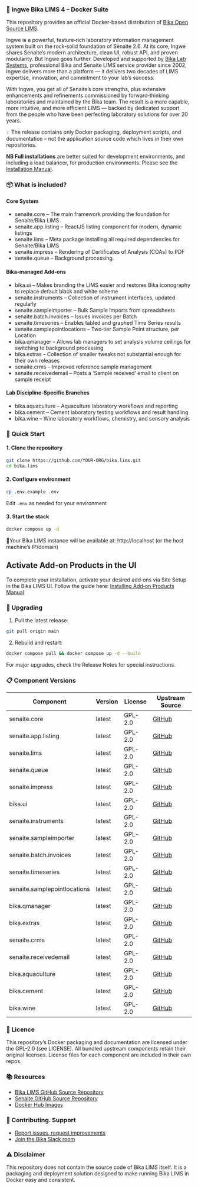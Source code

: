 ### 🐳 Ingwe Bika LIMS 4 – Docker Suite

This repository provides an official Docker-based distribution of [Bika Open Source LIMS](https://www.bikalims.org).

Ingwe is a powerful, feature‑rich laboratory information management system built on the rock‑solid foundation of Senaite 2.6. At its core, Ingwe shares Senaite’s modern architecture, clean UI, robust API, and proven modularity. But Ingwe goes further. Developed and supported by [Bika Lab Systems](https://bikalabs.com), professional Bika and Senaite LIMS service provider since 2002, Ingwe delivers more than a platform — it delivers two decades of LIMS expertise, innovation, and commitment to your lab’s success.

With Ingwe, you get all of Senaite’s core strengths, plus extensive enhancements and refinements commissioned by forward‑thinking laboratories and maintained by the Bika team. The result is a more capable, more intuitive, and more efficient LIMS — backed by dedicated support from the people who have been perfecting laboratory solutions for over 20 years.

💡 The release contains only Docker packaging, deployment scripts, and documentation – not the application source code which lives in their own repositories.

**NB Full installations** are better suited for development environments, and including a load balancer, for production environments.  Please see the [Installation Manual](https://github.com/bikalims/bika.documentation/blob/main/docs/BikaSenaiteServerIntroduction.md).

### 📦 What is included?

#### Core System
- senaite.core – The main framework providing the foundation for Senaite/Bika LIMS
- senaite.app.listing – ReactJS listing component for modern, dynamic listings
- senaite.lims – Meta package installing all required dependencies for Senaite/Bika LIMS
- senaite.impress – Rendering of Certificates of Analysis (COAs) to PDF
- senaite.queue – Background processing.

#### Bika-managed Add‑ons
- bika.ui – Makes branding the LIMS easier and restores Bika iconography to replace default black and white scheme
- senaite.instruments – Collection of instrument interfaces, updated regularly
- senaite.sampleimporter – Bulk Sample Imports from spreadsheets
- senaite.batch.invoices – Issues invoices per Batch
- senaite.timeseries – Enables tabled and graphed Time Series results
- senaite.samplepointlocations – Two‑tier Sample Point structure, per Location
- bika.qmanager – Allows lab managers to set analysis volume ceilings for switching to background processing
- bika.extras – Collection of smaller tweaks not substantial enough for their own releases
- senaite.crms – Improved reference sample management
- senaite.receivedemail – Posts a ‘Sample received’ email to client on sample receipt

#### Lab Discipline‑Specific Branches
- bika.aquaculture – Aquaculture laboratory workflows and reporting
- bika.cement – Cement laboratory testing workflows and result handling
- bika.wine – Wine laboratory workflows, chemistry, and sensory analysis

### 🚀 Quick Start

#### 1. Clone the repository
```bash
git clone https://github.com/YOUR-ORG/bika.lims.git
cd bika.lims
```

#### 2. Configure environment

```bash
cp .env.example .env
```
Edit `.env` as needed for your environment

#### 3. Start the stack
```bash
docker compose up -d
```
📍Your Bika LIMS instance will be available at: http://localhost (or the host machine’s IP/domain)
## Activate Add‑on Products in the UI
To complete your installation, activate your desired add‑ons via Site Setup in the Bika LIMS UI.  Follow the guide here: [Installing Add‑on Products Manual](http://Installing-Add-on-Products-Manual.md)

### 🔄 Upgrading

1. Pull the latest release:
```bash
git pull origin main
```

2. Rebuild and restart:
```bash
docker compose pull && docker compose up -d --build
```
For major upgrades, check the Release Notes for special instructions.
### 📋 Component Versions

| Component                    | Version | License | Upstream Source |
|------------------------------|---------|---------|-----------------|
| senaite.core                 | latest  | GPL-2.0 | [GitHub](https://github.com/senaite/senaite.core) |
| senaite.app.listing          | latest  | GPL-2.0 | [GitHub](https://github.com/senaite/senaite.app.listing) |
| senaite.lims                 | latest  | GPL-2.0 | [GitHub](https://github.com/senaite/senaite.lims) |
| senaite.queue                | latest  | GPL-2.0 | [GitHub](https://github.com/senaite/senaite.queue) |
| senaite.impress              | latest  | GPL-2.0 | [GitHub](https://github.com/senaite/senaite.impress) |
| bika.ui                      | latest  | GPL-2.0 | [GitHub](https://github.com/bikalabs/bika.ui) |
| senaite.instruments          | latest  | GPL-2.0 | [GitHub](https://github.com/senaite/senaite.instruments) |
| senaite.sampleimporter       | latest  | GPL-2.0 | [GitHub](https://github.com/senaite/senaite.sampleimporter) |
| senaite.batch.invoices       | latest  | GPL-2.0 | [GitHub](https://github.com/senaite/senaite.batch.invoices) |
| senaite.timeseries           | latest  | GPL-2.0 | [GitHub](https://github.com/senaite/senaite.timeseries) |
| senaite.samplepointlocations | latest  | GPL-2.0 | [GitHub](https://github.com/senaite/senaite.samplepointlocations) |
| bika.qmanager                | latest  | GPL-2.0 | [GitHub](https://github.com/bikalabs/bika.qmanager) |
| bika.extras                  | latest  | GPL-2.0 | [GitHub](https://github.com/bikalabs/bika.extras) |
| senaite.crms                 | latest  | GPL-2.0 | [GitHub](https://github.com/bikalims/senaite.crms) |
| senaite.receivedemail        | latest  | GPL-2.0 | [GitHub](https://github.com/bikalims/senaite.receivedemail) |
| bika.aquaculture             | latest  | GPL-2.0 | [GitHub](https://github.com/bikalabs/bika.aquaculture) |
| bika.cement                  | latest  | GPL-2.0 | [GitHub](https://github.com/bikalabs/bika.cement) |
| bika.wine                    | latest  | GPL-2.0 | [GitHub](https://github.com/bikalabs/bika.wine) |

### 📜 Licence
This repository’s Docker packaging and documentation are licensed under the GPL-2.0 (see LICENSE).
All bundled upstream components retain their original licenses.
License files for each component are included in their own repos.

### 📚 Resources
- [Bika LIMS GitHub Source Repository](https://github.com/bikalims)
- [Senaite GitHub Source Repository](https://github.com/senaite)
- [Docker Hub Images](https://hub.docker.com/u/bikalims)
  
### 🤝 Contributing. Support
- [Report issues, request improvements](https://bika.atlassian.net/jira/dashboards/10000)
- [Join the Bika Slack room](mailto:info@bikalabs.com?subject=Please%20subscribe%20me%20to%20Bika%20Slack)
  
### ⚠️ Disclaimer
This repository does not contain the source code of Bika LIMS itself.
It is a packaging and deployment solution designed to make running Bika LIMS in Docker easy and consistent.

